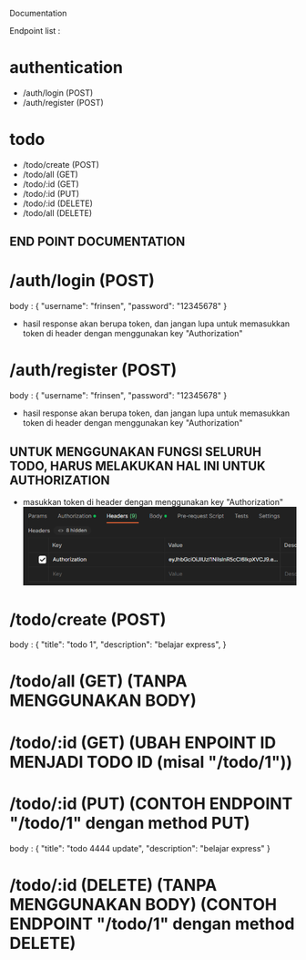 Documentation

Endpoint list :

# authentication

- /auth/login (POST)
- /auth/register (POST)

# todo

- /todo/create (POST)
- /todo/all (GET)
- /todo/:id (GET)
- /todo/:id (PUT)
- /todo/:id (DELETE)
- /todo/all (DELETE)

## END POINT DOCUMENTATION

# /auth/login (POST)

body :
{
"username": "frinsen",
"password": "12345678"
}

- hasil response akan berupa token, dan jangan lupa untuk memasukkan token di header dengan menggunakan key "Authorization"

# /auth/register (POST)

body :
{
"username": "frinsen",
"password": "12345678"
}

- hasil response akan berupa token, dan jangan lupa untuk memasukkan token di header dengan menggunakan key "Authorization"

## UNTUK MENGGUNAKAN FUNGSI SELURUH TODO, HARUS MELAKUKAN HAL INI UNTUK AUTHORIZATION

- masukkan token di header dengan menggunakan key "Authorization"
  ![Alt text](image.png)

# /todo/create (POST)

body :
{
"title": "todo 1",
"description": "belajar express",
}

# /todo/all (GET) (TANPA MENGGUNAKAN BODY)

# /todo/:id (GET) (UBAH ENPOINT ID MENJADI TODO ID (misal "/todo/1"))

# /todo/:id (PUT) (CONTOH ENDPOINT "/todo/1" dengan method PUT)

body :
{
"title": "todo 4444 update",
"description": "belajar express"
}

# /todo/:id (DELETE) (TANPA MENGGUNAKAN BODY) (CONTOH ENDPOINT "/todo/1" dengan method DELETE)
